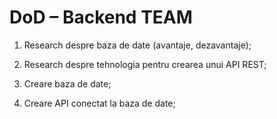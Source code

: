 
# DoD – Backend TEAM

1. Research despre baza de date (avantaje, dezavantaje);

2. Research despre tehnologia pentru crearea unui API REST;

3. Creare baza de date;

4. Creare API conectat la baza de date; 